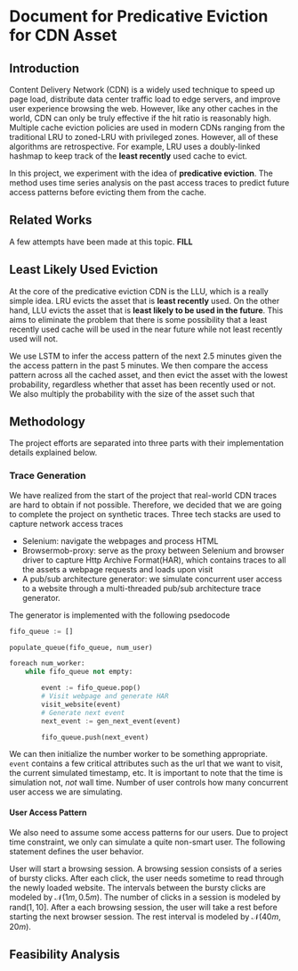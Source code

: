 # Document for Predicative Eviction for CDN Asset

## Introduction
Content Delivery Network (CDN) is a widely used technique to speed up page load, distribute data center traffic load to edge servers, and improve user experience browsing the web. However, like any other caches in the world, CDN can only be truly effective if the hit ratio is reasonably high. Multiple cache eviction policies are used in modern CDNs ranging from the traditional LRU to zoned-LRU with privileged zones. However, all of these algorithms are retrospective. For example, LRU uses a doubly-linked hashmap to keep track of the **least recently** used cache to evict.

In this project, we experiment with the idea of **predicative eviction**. The method uses time series analysis on the past access traces to predict future access patterns before evicting them from the cache.

## Related Works
A few attempts have been made at this topic. **FILL**

## Least Likely Used Eviction
At the core of the predicative eviction CDN is the LLU, which is a really simple idea. LRU evicts the asset that is **least recently** used. On the other hand, LLU evicts the asset that is **least likely to be used in the future**. This aims to eliminate the problem that there is some possibility that a least recently used cache will be used in the near future while not least recently used will not.

We use LSTM to infer the access pattern of the next 2.5 minutes given the the access pattern in the past 5 minutes. We then compare the access pattern across all the cached asset, and then evict the asset with the lowest probability, regardless whether that asset has been recently used or not. We also multiply the probability with the size of the asset such that 

## Methodology
The project efforts are separated into three parts with their implementation details explained below.

### Trace Generation
We have realized from the start of the project that real-world CDN traces are hard to obtain if not possible. Therefore, we decided that we are going to complete the project on synthetic traces. Three tech stacks are used to capture network access traces
- Selenium: navigate the webpages and process HTML
- Browsermob-proxy: serve as the proxy between Selenium and browser driver to capture Http Archive Format(HAR), which contains traces to all the assets a webpage requests and loads upon visit
- A pub/sub architecture generator: we simulate concurrent user access to a website through a multi-threaded pub/sub architecture trace generator.

The generator is implemented with the following psedocode

```python
fifo_queue := []

populate_queue(fifo_queue, num_user)

foreach num_worker:
    while fifo_queue not empty:

        event := fifo_queue.pop()
        # Visit webpage and generate HAR
        visit_website(event)
        # Generate next event
        next_event := gen_next_event(event)

        fifo_queue.push(next_event)
```

We can then initialize the number worker to be something appropriate. `event` contains a few critical attributes such as the url that we want to visit, the current simulated timestamp, etc. It is important to note that the time is simulation not, _not_ wall time. Number of user controls how many concurrent user access we are simulating.

#### User Access Pattern
We also need to assume some access patterns for our users. Due to project time constraint, we only can simulate a quite non-smart user. The following statement defines the user behavior.

User will start a browsing session. A browsing session consists of a series of bursty clicks. After each click, the user needs sometime to read through the newly loaded website. The intervals between the bursty clicks are modeled by $\mathcal{N}(1m,0.5m)$. The number of clicks in a session is modeled by $\text{rand}(1,10]$. After a each browsing session, the user will take a rest before starting the next browser session. The rest interval is modeled by $\mathcal{N}(40m,20m)$.



## Feasibility Analysis